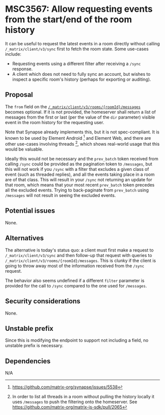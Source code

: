 # MSC3567: Allow requesting events from the start/end of the room history

It can be useful to request the latest events in a room directly without calling
`/_matrix/client/v3/sync` first to fetch the room state. Some use-cases include:

* Requesting events using a different filter after receiving a `/sync` response.
* A client which does not need to fully sync an account, but wishes to inspect a
  specific room's history (perhaps for exporting or auditing).


## Proposal

The `from` field on the [`/_matrix/client/v3/rooms/{roomId}/messages`](https://spec.matrix.org/v1.1/client-server-api/#get_matrixclientv3roomsroomidmessages)
becomes optional. If it is not provided, the homeserver shall return a list of
messages from the first or last (per the value of the `dir` parameter) visible
event in the room history for the requesting user.

Note that Synapse already implements this, but it is not spec-compliant. It is
known to be used by Element Android [^1] and Element Web, and there are other
use-cases involving threads [^2], which shows real-world usage that this would
be valuable.

Ideally this would not be necessary and the `prev_batch` token received from
calling `/sync` could be provided as the pagination token to `/messages`, but this
will not work if you `/sync` with a filter that excludes a given class of event
(such as threaded replies), and all the events taking place in a room are of that
class. This will result in your `/sync` not returning an update for that room,
which means that your most recent `prev_batch` token precedes all the excluded
events. Trying to back-paginate from `prev_batch` using `/messages` will not
result in seeing the excluded events.


## Potential issues

None.


## Alternatives

The alternative is today's status quo: a client must first make a request to
`/_matrix/client/v3/sync` and then follow-up that request with queries to
`/_matrix/client/v3/rooms/{roomId}/messages`. This is clunky if the client is
going to throw away most of the information received from the `/sync` request.

The behavior also seems undefined if a different `filter` parameter is provided
for the call to `/sync` compared to the one used for `/messages`.


## Security considerations

None.


## Unstable prefix

Since this is modifying the endpoint to support not including a field, no unstable
prefix is necessary.


## Dependencies

N/A

[^1]: https://github.com/matrix-org/synapse/issues/5538

[^2]: In order to list all threads in a room without pulling the history locally
it uses `/messages` to push the filtering onto the homeserver. See https://github.com/matrix-org/matrix-js-sdk/pull/2065
